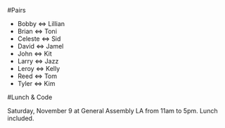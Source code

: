 #Pairs


* Bobby <=> Lillian
* Brian <=> Toni
* Celeste <=> Sid
* David <=> Jamel
* John <=> Kit
* Larry <=> Jazz
* Leroy <=> Kelly
* Reed <=> Tom
* Tyler <=> Kim


#Lunch & Code

Saturday, November 9 at General Assembly LA from 11am to 5pm. 
Lunch included.
